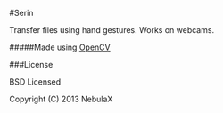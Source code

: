 #Serin

Transfer files using hand gestures.
Works on webcams.

#####Made using [OpenCV](opencv.org)

###License

BSD Licensed

Copyright (C) 2013 NebulaX